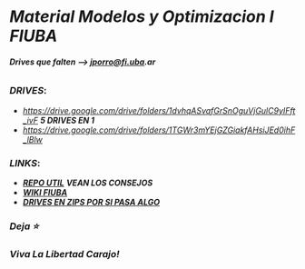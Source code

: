 # ___Material Modelos y Optimizacion I FIUBA___
###### ___Drives que falten --> jporro@fi.uba.ar___

### ___DRIVES___:
* _https://drive.google.com/drive/folders/1dvhqASvafGrSnOguVjGulC9yIFft_ivF_ ___5 DRIVES EN 1___
* _https://drive.google.com/drive/folders/1TGWr3mYEjGZGiakfAHsiJEd0ihF_lBlw_
<!--
### Parciales:
* [Parciales Resueltos](https://drive.google.com/drive/folders/19k2CDqAoVJNFHZz6tq4Q_FEFhGl1n-C-)
* [Parciales Resueltos](https://drive.google.com/drive/folders/1_WpZf36kuXF7kEiBnYxCwbE4-ujvNNAx)
* [Parciales Resueltos _(algunos estan ya en los otros links)_](https://drive.google.com/drive/folders/1GkAzTrqeFMjKkkh-ZN_O3GRUb9s4-3ps)
* [Modelos](https://github.com/lucasbilo/ModelosYOptimizacionI/blob/main/ParcialesResueltos/Tp20210311.pdf)
  -->

### ___LINKS___:
* [___REPO UTIL___](https://github.com/AbrahamOsco/Modelos71.14) ___VEAN LOS CONSEJOS___
* [___WIKI FIUBA___](http://wiki.foros-fiuba.com.ar/materias:71:14)
* [___DRIVES EN ZIPS POR SI PASA ALGO___](https://drive.google.com/drive/u/1/folders/1TCuZhHYz08hRTbka7LMtjLn276iJwJ3c)

  
### _Deja ⭐_
### _Viva La Libertad Carajo!_
